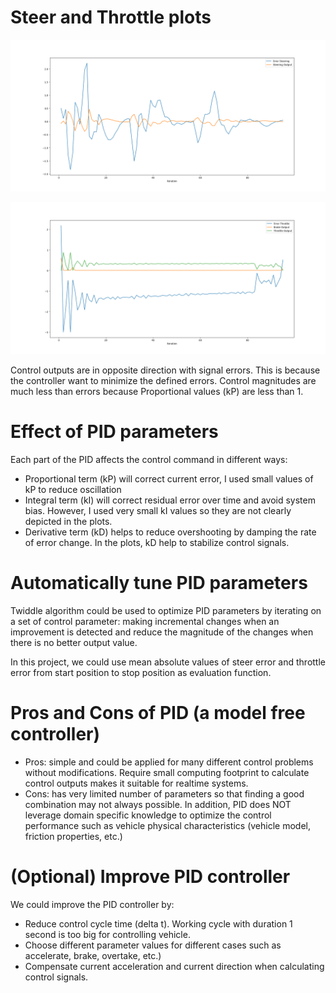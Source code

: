 # Steer and Throttle plots

![](project/plots/steer_plot.png)

![](project/plots/throttle_plot.png)

Control outputs are in opposite direction with signal errors. This is because the controller want to minimize the defined errors. Control magnitudes are much less than errors because Proportional values (kP) are less than 1.

# Effect of PID parameters
Each part of the PID affects the control command in different ways:
- Proportional term (kP) will correct current error, I used small values of kP to reduce oscillation
- Integral term (kI) will correct residual error over time and avoid system bias. However, I used very small kI values so they are not clearly depicted in the plots.
- Derivative term (kD) helps to reduce overshooting by damping the rate of error change. In the plots, kD help to stabilize control signals.

# Automatically tune PID parameters
Twiddle algorithm could be used to optimize PID parameters by iterating on a set of control parameter: making incremental changes when an improvement is detected and reduce the magnitude of the changes when there is no better output value.

In this project, we could use mean absolute values of steer error and throttle error from start position to stop position as evaluation function.

# Pros and Cons of PID (a model free controller)
- Pros: simple and could be applied for many different control problems without modifications. Require small computing footprint to calculate control outputs makes it suitable for realtime systems.
- Cons: has very limited number of parameters so that finding a good combination may not always possible. In addition, PID does NOT leverage domain specific knowledge to optimize the control performance such as vehicle physical characteristics (vehicle model, friction properties, etc.)

# (Optional) Improve PID controller
We could improve the PID controller by:
- Reduce control cycle time (delta t). Working cycle with duration 1 second is too big for controlling vehicle.
- Choose different parameter values for different cases such as accelerate, brake, overtake, etc.)
- Compensate current acceleration and current direction when calculating control signals.
